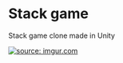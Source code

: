 # Stack game
Stack game clone made in Unity

<a href="https://imgur.com/schHngm"><img src="https://i.imgur.com/schHngm.gif" title="source: imgur.com" /></a>
